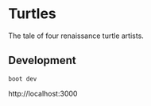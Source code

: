 # Turtles

The tale of four renaissance turtle artists.


## Development

`boot dev`

http://localhost:3000
